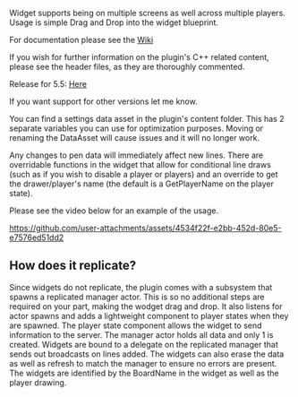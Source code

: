 Widget supports being on multiple screens as well across multiple players. Usage is simple Drag and Drop into the widget blueprint.

For documentation please see the [Wiki](https://github.com/Cutter-H/ReplicatedDrawingWidgetPlugin/wiki)

If you wish for further information on the plugin's C++ related content, please see the header files, as they are thoroughly commented.

Release for 5.5: [Here](https://github.com/Cutter-H/ReplicatedDrawingWidgetPlugin/releases/tag/5.5)

If you want support for other versions let me know.

You can find a settings data asset in the plugin's content folder. This has 2 separate variables you can use for optimization purposes. Moving or renaming the DataAsset will cause issues and it will no longer work.

Any changes to pen data will immediately affect new lines. There are overridable functions in the widget that allow for conditional line draws (such as if you wish to disable a player or players) and an override to get the drawer/player's name (the default is a GetPlayerName on the player state). 


Please see the video below for an example of the usage. 


https://github.com/user-attachments/assets/4534f22f-e2bb-452d-80e5-e7576ed51dd2


## How does it replicate?

Since widgets do not replicate, the plugin comes with a subsystem that spawns a replicated manager actor. This is so no additional steps are required on your part, making the wodget drag and drop. It also listens for actor spawns and adds a lightweight component to player states when they are spawned. The player state component allows the widget to send information to the server. The manager actor holds all data and only 1 is created. Widgets are bound to a delegate on the replicated manager that sends out broadcasts on lines added. The widgets can also erase the data as well as refresh to match the manager to ensure no errors are present. The widgets are identified by the BoardName in the widget as well as the player drawing. 
